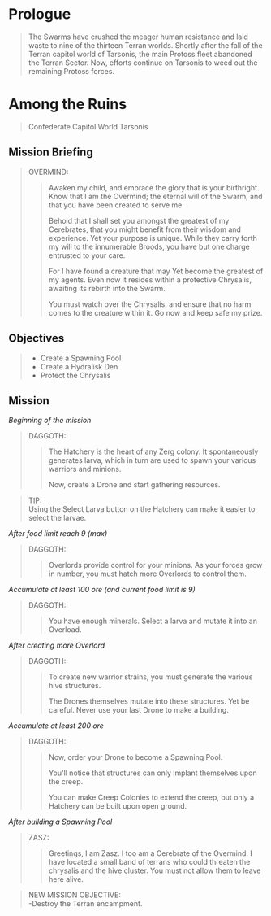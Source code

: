# Prologue

> The Swarms have crushed the meager human resistance and laid waste to nine of the thirteen Terran worlds. Shortly after the fall of the Terran capitol world of Tarsonis, the main Protoss fleet abandoned the Terran Sector. Now, efforts continue on Tarsonis to weed out the remaining Protoss forces.

# Among the Ruins

> Confederate Capitol World Tarsonis

## Mission Briefing

> OVERMIND:
>> Awaken my child, and embrace the glory that is your birthright. Know that I am the Overmind; the eternal will of the Swarm, and that you have been created to serve me.
>>
>> Behold that I shall set you amongst the greatest of my Cerebrates, that you might benefit from their wisdom and experience. Yet your purpose is unique. While they carry forth my will to the innumerable Broods, you have but one charge entrusted to your care.
>>
>> For I have found a creature that may Yet become the greatest of my agents. Even now it resides within a protective Chrysalis, awaiting its rebirth into the Swarm.
>>
>> You must watch over the Chrysalis, and ensure that no harm comes to the creature within it. Go now and keep safe my prize.

## Objectives

> - Create a Spawning Pool
> - Create a Hydralisk Den
> - Protect the Chrysalis

## Mission

_Beginning of the mission_

> DAGGOTH:
>> The Hatchery is the heart of any Zerg colony. It spontaneously generates larva, which in turn are used to spawn your various warriors and minions.
>>
>> Now, create a Drone and start gathering resources.

> TIP:  
> Using the Select Larva button on the Hatchery can make it easier to select the larvae.

_After food limit reach 9 (max)_

> DAGGOTH:
>> Overlords provide control for your minions. As your forces grow in number, you must hatch more Overlords to control them.

_Accumulate at least 100 ore (and current food limit is 9)_

> DAGGOTH:
>> You have enough minerals. Select a larva and mutate it into an Overload.

_After creating more Overlord_

> DAGGOTH:
>> To create new warrior strains, you must generate the various hive structures.
>>
>> The Drones themselves mutate into these structures. Yet be careful. Never use your last Drone to make a building.

_Accumulate at least 200 ore_

> DAGGOTH:
>> Now, order your Drone to become a Spawning Pool.
>>
>> You'll notice that structures can only implant themselves upon the creep.
>>
>> You can make Creep Colonies to extend the creep, but only a Hatchery can be built upon open ground.

_After building a Spawning Pool_

> ZASZ:
>> Greetings, I am Zasz. I too am a Cerebrate of the Overmind. I have located a small band of terrans who could threaten the chrysalis and the hive cluster. You must not allow them to leave here alive.

> NEW MISSION OBJECTIVE:  
> -Destroy the Terran encampment.